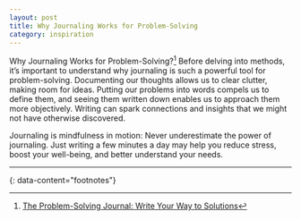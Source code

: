 ```yaml
---
layout: post
title: Why Journaling Works for Problem-Solving
category: inspiration
---
```


Why Journaling Works for Problem-Solving?[^1] Before delving into methods, it’s important to understand why journaling is such a powerful tool for problem-solving. Documenting our thoughts allows us to clear clutter, making room for ideas. Putting our problems into words compels us to define them, and seeing them written down enables us to approach them more objectively. Writing can spark connections and insights that we might not have otherwise discovered.

Journaling is mindfulness in motion: Never underestimate the power of journaling. Just writing a few minutes a day may help you reduce stress, boost your well-being, and better understand your needs.

---
{: data-content="footnotes"}

[^1]: [The Problem-Solving Journal: Write Your Way to Solutions](https://medium.com/obsidian-observer/problem-solving-journal-b3a25bd35da9)
